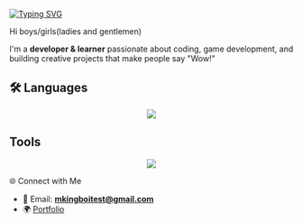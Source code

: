 <a href="https://git.io/typing-svg"><img src="https://readme-typing-svg.herokuapp.com?font=Inter&weight=600&size=30&duration=1000&pause=2000&color=F70000&background=89FF91&center=true&vCenter=true&width=500&height=80&lines=My+name+is+Odamboy;I+really+love+tech" alt="Typing SVG" /></a>

Hi boys/girls(ladies and gentlemen)

I'm a **developer & learner** passionate about coding, game development, and building creative projects that make people say "Wow!"

## 🛠 Languages
<p align="center">
  <a>
    <img src="https://skillicons.dev/icons?i=html,js,css,cs,py,react" />
  </a>
</p>

## Tools
<p align="center">
  <a>
    <img src="https://skillicons.dev/icons?i=vscode,linux,windows,androidstudio,kali,godot,unity,figma" />
  </a>
</p
---


## 🌐 Connect with Me
- 📧 Email: **mkingboitest@gmail.com**
- 🌍 [Portfolio](https://github.com/odamboy)

